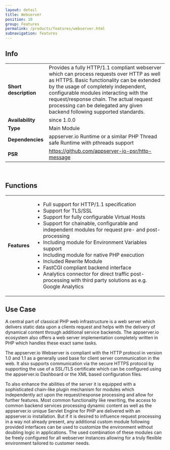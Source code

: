 ```yaml
---
layout: detail
title: Webserver
position: 10
group: Features
permalink: /products/features/webserver.html
subnavigation: features
---
```


## <i class="fa fa-info"></i> Info
<div class="bs-example" data-example-id="simple-table">
    <table class="table">
        <tbody>
            <tr>
                <td class="col-md-2"><b>Short description</b></td>
                <td class="col-md-8">Provides a fully HTTP/1.1 compliant webserver which can process requests over HTTP as well as HTTPS. Basic functionality can be extended by the usage of completely independent, configurable modules interacting with the request/response chain.
The actual request processing can be delegated any given backend following supported standards.</td>
            </tr>
            <tr>
                <td><b>Availability</b></td>
                <td>since 1.0.0</td>
            </tr>
            <tr>
                <td><b>Type</b></td>
                <td>Main Module</td>
            </tr>
            <tr>
                <td><b>Dependencies</b></td>
                <td>appserver.io Runtime or a similar PHP Thread safe Runtime with pthreads support</td>
            </tr>
            <tr>
                <td><b>PSR</b></td>
                <td><a href="https://github.com/appserver-io-psr/http-message">https://github.com/appserver-io-psr/http-message</a></td>
            </tr>
        </tbody>
    </table>
</div>
<p><br/></p>

## <i class="fa fa-bars"></i> Functions
<div class="bs-example" data-example-id="simple-table">
    <table class="table">
        <tbody>
            <tr>
                <td class="col-md-2"><b>Features</b></td>
                <td class="col-md-8">
                    <div class="content content-table">
                        <ul>
                            <li>Full support for HTTP/1.1 specification</li>
                            <li>Support for TLS/SSL</li>
                            <li>Support for fully configurable Virtual Hosts</li>
                            <li>Support for chainable, configurable and independent modules for request pre- and post-processing </li>
                            <li>Including module for Environment Variables support</li>
                            <li>Including module for native PHP execution</li>
                            <li>Included Rewrite Module</li>
                            <li>FastCGI compliant backend interface</li>
                            <li>Analytics connector for direct traffic post-processing with third party solutions as e.g. Google Analytics</li>
                        </ul>
                    </div>
                </td>
            </tr>
        </tbody>
    </table>
</div>

## <i class="fa fa-edit"></i> Use Case
<p>
A central part of classical PHP web infrastructure is a web server which delivers static data upon a clients request and helps with the delivery of dynamical content through additional service backends.
The appserver.io ecosystem also offers a web server implementation completely written in PHP which handles these exact same tasks.
</p>
<p>
The appserver.io Webserver is compliant with the HTTP protocol in version 1.0 and 1.1 as a generally used base for client server communication in the web.
It also supports communication via the secure HTTPS protocol by supporting the use of a SSL/TLS certificate which can be configured using the appserver.io Dashboard or the XML based configuration files.
</p>
<p>
To also enhance the abilities of the server it is equipped with a sophisticated chain-like plugin mechanism for modules which independently act upon the request/response processing and allow for further features. 
Most common functionality like rewriting, the access to common backend services processing dynamic content as well as the appserver.io unique Servlet Engine for PHP are delivered with an appserver.io installation. But if it is desired to influence request processing in a way not already present, any additional custom module following provided interfaces can be used to customize the environment without doubling logic in applications.
The used combination of these modules can be freely configured for all webserver instances allowing for a truly flexible environment tailored to customer needs.
</p>